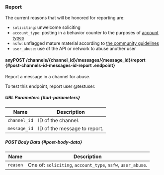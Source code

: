 ### Report

The current reasons that will be honored for reporting are:

* `soliciting`: unwelcome soliciting
* `account_type`: posting in a behavior counter to the purposes of [account types](https://pnut.io/docs/resources/account-types)
* `nsfw`: unflagged mature material according to [the community guidelines](https://pnut.io/docs/resources/mature-content)
* `user_abuse`: use of the API or network to abuse another user



#### <span class="endpoint-meta"><i class="fa fa-lock" aria-hidden="true"></i> any</span><span class="method method-post">POST</span> /channels/<span class="call-param">{channel_id}</span>/messages/<span class="call-param">{message_id}</span>/report [<i class="fa fa-paragraph" aria-hidden="true"></i>](#post-channels-id-messages-id-report) {#post-channels-id-messages-id-report .endpoint}

Report a message in a channel for abuse.

To test this endpoint, report user @testuser.

##### URL Parameters [<i class="fa fa-paragraph" aria-hidden="true"></i>](#url-parameters) {#url-parameters}

Name|Description
-|-
`channel_id`|ID of the channel.
`message_id`|ID of the message to report.

##### POST Body Data [<i class="fa fa-paragraph" aria-hidden="true"></i>](#post-body-data) {#post-body-data}

Name|Description
-|-
`reason`|One of: `soliciting`, `account_type`, `nsfw`, `user_abuse`. 